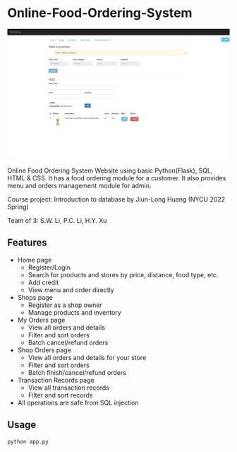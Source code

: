 # Online-Food-Ordering-System

![mainpage](./screenshot.jpeg)

Online Food Ordering System Website using basic Python(Flask), SQL, HTML & CSS. It has a food ordering module for a customer. It also provides menu and orders management module for admin.

Course project: Introduction to database by Jiun-Long Huang (NYCU 2022 Spring)

Team of 3: S.W. Li, P.C. Li, H.Y. Xu

## Features

* Home page
  * Register/Login
  * Search for products and stores by price, distance, food type, etc.
  * Add credit
  * View menu and order directly
* Shops page
  * Register as a shop owner
  * Manage products and inventory
* My Orders page
  * View all orders and details
  * Filter and sort orders
  * Batch cancel/refund orders
* Shop Orders page
  * View all orders and details for your store
  * Filter and sort orders
  * Batch finish/cancel/refund orders
* Transaction Records page
  * View all transaction records
  * Filter and sort records
* All operations are safe from SQL injection

## Usage

```bash
python app.py
```
